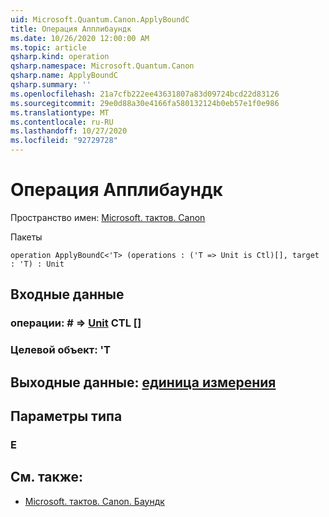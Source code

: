 ```yaml
---
uid: Microsoft.Quantum.Canon.ApplyBoundC
title: Операция Апплибаундк
ms.date: 10/26/2020 12:00:00 AM
ms.topic: article
qsharp.kind: operation
qsharp.namespace: Microsoft.Quantum.Canon
qsharp.name: ApplyBoundC
qsharp.summary: ''
ms.openlocfilehash: 21a7cfb222ee43631807a83d09724bcd22d83126
ms.sourcegitcommit: 29e0d88a30e4166fa580132124b0eb57e1f0e986
ms.translationtype: MT
ms.contentlocale: ru-RU
ms.lasthandoff: 10/27/2020
ms.locfileid: "92729728"
---
```

# <a name="applyboundc-operation"></a>Операция Апплибаундк

Пространство имен: [Microsoft. тактов. Canon](xref:Microsoft.Quantum.Canon)

Пакеты [](https://nuget.org/packages/)




```qsharp
operation ApplyBoundC<'T> (operations : ('T => Unit is Ctl)[], target : 'T) : Unit
```


## <a name="input"></a>Входные данные

### <a name="operations--t--unit-ctl"></a>операции: # => [Unit](xref:microsoft.quantum.lang-ref.unit) CTL []




### <a name="target--t"></a>Целевой объект: 'T





## <a name="output--unit"></a>Выходные данные: [единица измерения](xref:microsoft.quantum.lang-ref.unit)



## <a name="type-parameters"></a>Параметры типа

### <a name="t"></a>Е



## <a name="see-also"></a>См. также:

- [Microsoft. тактов. Canon. Баундк](xref:Microsoft.Quantum.Canon.BoundC)